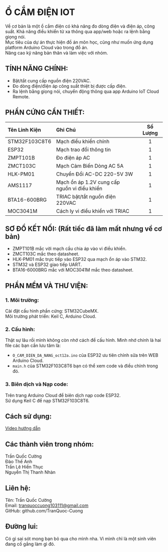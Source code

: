# Ổ CẮM ĐIỆN IOT  
Về cơ bản là một ổ cắm điện có khả năng đo dòng điện và điện áp, công suất. Khả năng điều khiển từ xa thông qua app/web hoặc ra lệnh bằng giọng nói.  
Mục tiêu của dự án thực hiện đồ án môn học, cũng như muốn ứng dụng platform Arduino Cloud vào trong đồ án.  
Nâng cao kỹ năng bản thân và làm việc với nhóm.  

## TÍNH NĂNG CHÍNH:  
- Bật/tắt cung cấp nguồn điện 220VAC.  
- Đo dòng điện/điện áp công suất thiệt bị được cấp điện.  
- Ra lệnh bằng giọng nói, chuyển động thông qua app Arduino IoT Cloud Remote.  
  
## PHẦN CỨNG CẦN THIẾT:  
| Tên Linh Kiện | Ghi Chú | Số Lượng |
| :--- | :--- | :---: |
| STM32F103C8T6 | Mạch điều khiển chính | 1 |
| ESP32 | Mạch trao đổi thông tin | 1 |  
| ZMPT101B | Đo điện áp AC | 1 |
| ZMCT103C | Mạch Cảm Biến Dòng AC 5A | 1 |
| HLK-PM01 | Chuyển Đổi AC-DC 220-5V 3W | 1 |
| AMS1117 | Mạch ổn áp 1.2V cung cấp nguồn vi điều khiển | 1 | 
| BTA16-600BRG | TRIAC bật/tắt nguồn điện 220VAC | 1 |
| MOC3041M | Cách ly vi điều khiển với TRIAC | 1 |

## SƠ ĐỒ KẾT NỐI: (Rất tiếc đã làm mất nhưng về cơ bản)  
- ZMPT101B mắc vời mạch cầu chia áp vào vi điều khiển.  
- ZMCT103C mắc theo datasheet.  
- HLK-PM01 mắc trực tiếp vào ESP32 qua mạch ổn áp vào STM32.  
- STM32 và ESP32 giao tiếp UART.  
- BTA16-6000BRG mắc với MOC3041M mắc theo datasheet.  
  
## PHẦN MỀM VÀ THƯ VIỆN:  
### 1. Môi trường:  
Cài đặt cấu hình phần cứng: STM32CubeMX.  
Môi trường phát triển: Keil C, Arduino Cloud.   

### 2. Cấu hình:  
Thật sự lâu rồi mình không còn nhớ cách để cấu hình. Mình nhớ chính là hai file các bạn cần lưu tâm là:  
- `O_CAM_DIEN_DA_NANG_oct12a.ino` của ESP32 ưu tiên chỉnh sữa trên WEB Arduino Cloud.  
- `main.h` của STM32F103C8T6 bạn có thể xem code và điều chỉnh trong đó.  

### 3. Biên dịch và Nạp code:  
Trên trang Arduino Cloud để biên dịch nạp code ESP32.  
Sử dụng Keil C để nạp STM32F103C8T6.  

## Cách sử dụng:  
[Video hướng dẫn](https://youtu.be/Entkjo6MZXI)  

## Các thành viên trong nhóm:
Trần Quốc Cường  
Đào Thế Anh  
Trần Lê Hiền Thục  
Nguyễn Thị Thanh Nhàn

## Liên hệ:
Tên: Trần Quốc Cường  
Email: tranquoccuong103111@gmail.com  
GitHub: github.com/TranQuoc-Cuong
  
## Đường lui:  
Có gì sai sót mong bạn bỏ qua cho mình nha. Vì mình chỉ là một sinh viên đang cố gắng làm gì đó.   


